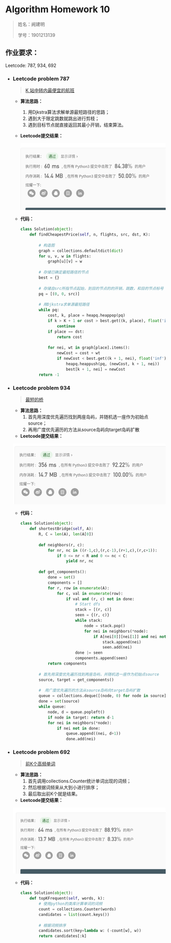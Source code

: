 # Algorithm Homework 10

> 姓名：阙建明
>
> 学号：1901213139

## 作业要求：

Leetcode: 787, 934, 692

- ### Leetcode problem 787

  > [K 站中转内最便宜的航班](https://leetcode-cn.com/problems/cheapest-flights-within-k-stops/)

  - **算法思路：** 

    1. 用Djkstra算法求解单源最短路径的思路；
    2. 遇到大于限定跳数就跳出进行剪枝；
    3. 遇到目标节点就直接返回其最小开销，结束算法。

  - **Leetcode提交结果：**

    ![image-20200507221022918](assets/1590673071603.png)

  - **代码：**

    ```python
    class Solution(object):
        def findCheapestPrice(self, n, flights, src, dst, K):
    
            # 构造图
            graph = collections.defaultdict(dict)
            for u, v, w in flights:
                graph[u][v] = w
    
            # 存储已确定最短路径的节点
            best = {}
    
            # 存储自src所指节点起始，到目的节点的的开销，跳数，和目的节点标号
            pq = [(0, 0, src)]
            
            # 用Djkstra求单源最短路径
            while pq:
                cost, k, place = heapq.heappop(pq)
                if k > K + 1 or cost > best.get((k, place), float('inf')):
                    continue
                if place == dst:
                    return cost
    
                for nei, wt in graph[place].items():
                    newCost = cost + wt
                    if newCost < best.get((k + 1, nei), float('inf')):
                        heapq.heappush(pq, (newCost, k + 1, nei))
                        best[k + 1, nei] = newCost
            return -1
    ```

- ### Leetcode problem 934

  > [最短的桥](https://leetcode-cn.com/problems/shortest-bridge/)

  - **算法思路：** 
    1. 首先用深度优先遍历找到两座岛屿，并随机选一座作为初始点source；
    2. 再用广度优先遍历的方法从source岛屿向target岛屿扩散
  - **Leetcode提交结果：**

  ![image-20200507222442113](assets/1590673939071.png)

  - **代码：**

    ```python
    class Solution(object):
        def shortestBridge(self, A):
            R, C = len(A), len(A[0])
    
            def neighbors(r, c):
                for nr, nc in ((r-1,c),(r,c-1),(r+1,c),(r,c+1)):
                    if 0 <= nr < R and 0 <= nc < C:
                        yield nr, nc
    
            def get_components():
                done = set()
                components = []
                for r, row in enumerate(A):
                    for c, val in enumerate(row):
                        if val and (r, c) not in done:
                            # Start dfs
                            stack = [(r, c)]
                            seen = {(r, c)}
                            while stack:
                                node = stack.pop()
                                for nei in neighbors(*node):
                                    if A[nei[0]][nei[1]] and nei not in seen:
                                        stack.append(nei)
                                        seen.add(nei)
                            done |= seen
                            components.append(seen)
                return components
    
            # 首先用深度优先遍历找到两座岛屿，并随机选一座作为初始点source
            source, target = get_components()
    
            #　用广度优先遍历的方法从source岛屿向target岛屿扩散
            queue = collections.deque([(node, 0) for node in source])
            done = set(source)
            while queue:
                node, d = queue.popleft()
                if node in target: return d-1
                for nei in neighbors(*node):
                    if nei not in done:
                        queue.append((nei, d+1))
                        done.add(nei)
    
    ```

- ### Leetcode problem 692

  > [前K个高频单词](https://leetcode-cn.com/problems/top-k-frequent-words/)

  - **算法思路：** 
    1. 首先调用collections.Counter统计单词出现的词频；
    2. 然后根据词频来从大到小进行排序；
    3. 最后取出前K个就是结果。
  - **Leetcode提交结果：**

  ![image-20200507225110291](assets/1590674294326.png)

  - **代码：**

    ```python
    class Solution(object):
        def topKFrequent(self, words, k):
            # 使用python的类库计算单词的词频
            count = collections.Counter(words)
            candidates = list(count.keys())
            
            # 根据词频排序
            candidates.sort(key=lambda w: (-count[w], w))
            return candidates[:k]
    ```

    
